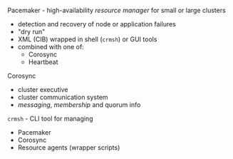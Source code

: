 Pacemaker - high-availability *resource manager* for small or large clusters

* detection and recovery of node or application failures
* "dry run"
* XML (CIB) wrapped in shell (`crmsh`) or GUI tools
* combined with one of:
    * Corosync
    * Heartbeat
 
Corosync

* cluster executive
* cluster communication system
* *messaging*, *membership* and quorum info

`crmsh` - CLI tool for managing

 * Pacemaker
 * Corosync
 * Resource agents (wrapper scripts)

